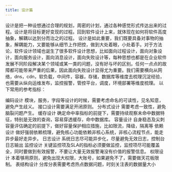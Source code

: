 ```yaml
---
title: 设计篇
---
```


设计是把一种设想通过合理的规划，周密的计划，通过各种感觉形式传达出来的过程。设计是将目标更好变现的过程。回到软件设计上来，就体现在如何将软件高度抽象，解耦以达到分而治之的过程。
设计是如此重要，我们既要具备对事物的抽象，解耦能力，又要能够从细节上作把控，做到大处着眼，小处着手。对于方法论，软件设计领域也诞生了很多软件设计思想，比如面向过程设计，面向对象设计，面向服务设计，面向消息设计，面向失败设计等，每种思想也都是在企业软件发展不同阶段解决某个领域或某一类的问题，没有好与坏的区别。任何一点点的故障都可能带来严重的后果，因此面向失败设计显得尤为重要。我们需要横向从网络，dns，cdn，软负载，中间件，容器，存储，数据库等维度去梳理沉淀经验，也需要从纵向运维发布，监控报警，管控平台，调度，环境部署等维度梳理。 以下常用的参考指标：

编码设计 模块，服务，字段等设计的时候，需要考虑命名的可读性，见名知意，避免产生歧义。 接口设计需要满足开闭原则。
分布式设计 需要考虑一致性，避免脑裂问题产生。
缓存设计 确定命中率指标的前提下，需要持续观察未命中数据特征，特别是无效的查询，容易穿透缓存，命中数据库。
容量设计 自身稳态及尖刺容量评估确定的前提下，做好容量保护相应措施，比如限流，降级，隔离等
依赖设计 做好强弱依赖梳理，避免核心功能依赖非核心系统，非核心流程节点，能走异步最好走异步。
日志设计 系统日志尽可能异步化，尽量避免无效日志，控制台日志输出
监控设计 关键监控项及SLA的指标必须要做监控，监控项尽可能覆盖全，同时要做到有效报警，不要让大量无效报警淹没有价值的报警信息。
权限设计 本着够用原则，避免出现大权限，大账号，如果避免不了，需要做天花板限制。
表结构设计 分库分表需要考虑热点数据问题，时刻关注表的数据量大小